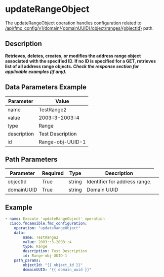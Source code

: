 # updateRangeObject

The updateRangeObject operation handles configuration related to [/api/fmc_config/v1/domain/{domainUUID}/object/ranges/{objectId}](/paths//api/fmc_config/v1/domain/{domain_uuid}/object/ranges/{object_id}.md) path.&nbsp;
## Description
**Retrieves, deletes, creates, or modifies the address range object associated with the specified ID. If no ID is specified for a GET, retrieves list of all address range objects. _Check the response section for applicable examples (if any)._**

## Data Parameters Example
| Parameter | Value |
| --------- | -------- |
| name | TestRange2 |
| value | 2003::3-2003::4 |
| type | Range |
| description | Test Description |
| id | Range-obj-UUID-1 |

## Path Parameters
| Parameter | Required | Type | Description |
| --------- | -------- | ---- | ----------- |
| objectId | True | string <td colspan=3> Identifier for address range. |
| domainUUID | True | string <td colspan=3> Domain UUID |

## Example
```yaml
- name: Execute 'updateRangeObject' operation
  cisco.fmcansible.fmc_configuration:
    operation: "updateRangeObject"
    data:
        name: TestRange2
        value: 2003::3-2003::4
        type: Range
        description: Test Description
        id: Range-obj-UUID-1
    path_params:
        objectId: "{{ object_id }}"
        domainUUID: "{{ domain_uuid }}"

```